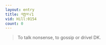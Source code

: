 ```yaml
---
layout: entry
title: འཁྱལ་√1
vid: Hill:0154
count: 0
---
```

> To talk nonsense, to gossip or drivel DK\.


